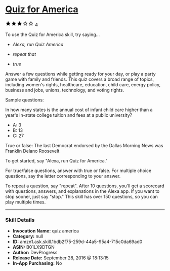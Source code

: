 # [Quiz for America](http://alexa.amazon.com/#skills/amzn1.ask.skill.1bdb2f75-259d-44a5-95a4-715c0da69ad0)
![3 stars](../../images/ic_star_black_18dp_1x.png)![3 stars](../../images/ic_star_black_18dp_1x.png)![3 stars](../../images/ic_star_black_18dp_1x.png)![3 stars](../../images/ic_star_border_black_18dp_1x.png)![3 stars](../../images/ic_star_border_black_18dp_1x.png) 4

To use the Quiz for America skill, try saying...

* *Alexa, run Quiz America*

* *repeat that*

* *true*

Answer a few questions while getting ready for your day, or play a party game with family and friends.  This quiz covers a broad range of topics, including women's rights, healthcare, education, child care, energy policy, business and jobs, unions, technology, and voting rights.

Sample questions:

In how many states is the annual cost of infant child care higher than a year's in-state college tuition and fees at a public university?
- A: 3
- B: 13
- C: 27

True or false: The last Democrat endorsed by the Dallas Morning News was Franklin Delano Roosevelt

To get started, say "Alexa, run Quiz for America."

For true/false questions, answer with true or false.  For multiple choice questions, say the letter corresponding to your answer.

To repeat a question, say "repeat".  After 10 questions, you'll get a scorecard with questions, answers, and explanations in the Alexa app.  If you want to stop sooner, just say "stop."  This skill has over 150 questions, so you can play multiple times.

***

### Skill Details

* **Invocation Name:** quiz america
* **Category:** null
* **ID:** amzn1.ask.skill.1bdb2f75-259d-44a5-95a4-715c0da69ad0
* **ASIN:** B01LX9DTGN
* **Author:** DevProgress
* **Release Date:** September 28, 2016 @ 18:13:15
* **In-App Purchasing:** No
